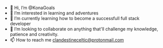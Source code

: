 - 👋 Hi, I’m @KonaGoals
- 👀 I’m interested in learning and adventures
- 🌱 I’m currently learning how to become a successfull full stack developer
- 💞️ I’m looking to collaborate on anything that'll challenge my knowledge, patience and creativity.
- 📫 How to reach me clandestineceltic@protonmail.com

<!---
KonaGoals/KonaGoals is a ✨ special ✨ repository because its `README.md` (this file) appears on your GitHub profile.
You can click the Preview link to take a look at your changes.
--->
